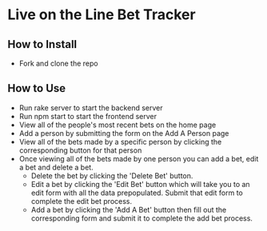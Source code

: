 # Live on the Line Bet Tracker

## How to Install
- Fork and clone the repo

## How to Use
- Run rake server to start the backend server
- Run npm start to start the frontend server
- View all of the people's most recent bets on the home page
- Add a person by submitting the form on the Add A Person page
- View all of the bets made by a specific person by clicking the corresponding button for that person
- Once viewing all of the bets made by one person you can add a bet, edit a bet and delete a bet. 
  - Delete the bet by clicking the 'Delete Bet' button. 
  - Edit a bet by clicking the 'Edit Bet' button which will take you to an edit form with all the data prepopulated. Submit that edit form to complete the edit bet process. 
  - Add a bet by clicking the 'Add A Bet' button then fill out the corresponding form and submit it to complete the add bet process.